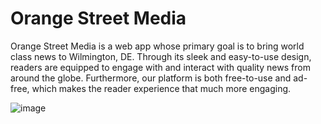 # Orange Street Media

Orange Street Media is a web app whose primary goal is to bring world class news to Wilmington, DE. Through its sleek and easy-to-use design, readers are equipped to engage with and interact with quality news from around the globe. Furthermore, our platform is both free-to-use and ad-free, which makes the reader experience that much more engaging.

 ![image](https://github.com/Team-Fisher/newsapp/assets/70657515/34ddcc96-d7b0-4c4e-8a51-64c58ecd13e9)

